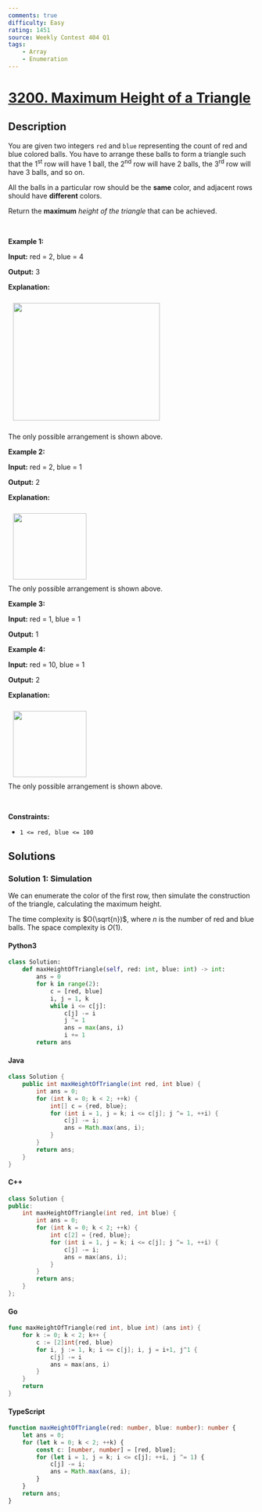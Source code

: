 ```yaml
---
comments: true
difficulty: Easy
rating: 1451
source: Weekly Contest 404 Q1
tags:
    - Array
    - Enumeration
---
```


<!-- problem:start -->

# [3200. Maximum Height of a Triangle](https://leetcode.com/problems/maximum-height-of-a-triangle)

## Description

<!-- description:start -->

<p>You are given two integers <code>red</code> and <code>blue</code> representing the count of red and blue colored balls. You have to arrange these balls to form a triangle such that the 1<sup>st</sup> row will have 1 ball, the 2<sup>nd</sup> row will have 2 balls, the 3<sup>rd</sup> row will have 3 balls, and so on.</p>

<p>All the balls in a particular row should be the <strong>same</strong> color, and adjacent rows should have <strong>different</strong> colors.</p>

<p>Return the <strong>maximum</strong><em> height of the triangle</em> that can be achieved.</p>

<p>&nbsp;</p>
<p><strong class="example">Example 1:</strong></p>

<div class="example-block">
<p><strong>Input:</strong> <span class="example-io">red = 2, blue = 4</span></p>

<p><strong>Output:</strong> 3</p>

<p><strong>Explanation:</strong></p>

<p><img alt="" src="https://fastly.jsdelivr.net/gh/doocs/leetcode@main/solution/3200-3299/3200.Maximum%20Height%20of%20a%20Triangle/images/brb.png" style="width: 300px; height: 240px; padding: 10px;" /></p>

<p>The only possible arrangement is shown above.</p>
</div>

<p><strong class="example">Example 2:</strong></p>

<div class="example-block">
<p><strong>Input:</strong> <span class="example-io">red = 2, blue = 1</span></p>

<p><strong>Output:</strong> <span class="example-io">2</span></p>

<p><strong>Explanation:</strong></p>

<p><img alt="" src="https://fastly.jsdelivr.net/gh/doocs/leetcode@main/solution/3200-3299/3200.Maximum%20Height%20of%20a%20Triangle/images/br.png" style="width: 150px; height: 135px; padding: 10px;" /><br />
The only possible arrangement is shown above.</p>
</div>

<p><strong class="example">Example 3:</strong></p>

<div class="example-block">
<p><strong>Input:</strong> <span class="example-io">red = 1, blue = 1</span></p>

<p><strong>Output:</strong> <span class="example-io">1</span></p>
</div>

<p><strong class="example">Example 4:</strong></p>

<div class="example-block">
<p><strong>Input:</strong> <span class="example-io">red = 10, blue = 1</span></p>

<p><strong>Output:</strong> <span class="example-io">2</span></p>

<p><strong>Explanation:</strong></p>

<p><img alt="" src="https://fastly.jsdelivr.net/gh/doocs/leetcode@main/solution/3200-3299/3200.Maximum%20Height%20of%20a%20Triangle/images/br.png" style="width: 150px; height: 135px; padding: 10px;" /><br />
The only possible arrangement is shown above.</p>
</div>

<p>&nbsp;</p>
<p><strong>Constraints:</strong></p>

<ul>
	<li><code>1 &lt;= red, blue &lt;= 100</code></li>
</ul>

<!-- description:end -->

## Solutions

<!-- solution:start -->

### Solution 1: Simulation

We can enumerate the color of the first row, then simulate the construction of the triangle, calculating the maximum height.

The time complexity is $O(\sqrt{n})$, where $n$ is the number of red and blue balls. The space complexity is $O(1)$.

<!-- tabs:start -->

#### Python3

```python
class Solution:
    def maxHeightOfTriangle(self, red: int, blue: int) -> int:
        ans = 0
        for k in range(2):
            c = [red, blue]
            i, j = 1, k
            while i <= c[j]:
                c[j] -= i
                j ^= 1
                ans = max(ans, i)
                i += 1
        return ans
```

#### Java

```java
class Solution {
    public int maxHeightOfTriangle(int red, int blue) {
        int ans = 0;
        for (int k = 0; k < 2; ++k) {
            int[] c = {red, blue};
            for (int i = 1, j = k; i <= c[j]; j ^= 1, ++i) {
                c[j] -= i;
                ans = Math.max(ans, i);
            }
        }
        return ans;
    }
}
```

#### C++

```cpp
class Solution {
public:
    int maxHeightOfTriangle(int red, int blue) {
        int ans = 0;
        for (int k = 0; k < 2; ++k) {
            int c[2] = {red, blue};
            for (int i = 1, j = k; i <= c[j]; j ^= 1, ++i) {
                c[j] -= i;
                ans = max(ans, i);
            }
        }
        return ans;
    }
};
```

#### Go

```go
func maxHeightOfTriangle(red int, blue int) (ans int) {
	for k := 0; k < 2; k++ {
		c := [2]int{red, blue}
		for i, j := 1, k; i <= c[j]; i, j = i+1, j^1 {
			c[j] -= i
			ans = max(ans, i)
		}
	}
	return
}
```

#### TypeScript

```ts
function maxHeightOfTriangle(red: number, blue: number): number {
    let ans = 0;
    for (let k = 0; k < 2; ++k) {
        const c: [number, number] = [red, blue];
        for (let i = 1, j = k; i <= c[j]; ++i, j ^= 1) {
            c[j] -= i;
            ans = Math.max(ans, i);
        }
    }
    return ans;
}
```

<!-- tabs:end -->

<!-- solution:end -->

<!-- problem:end -->
